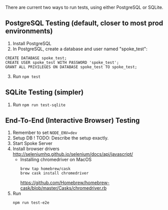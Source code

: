There are current two ways to run tests, using either PostgreSQL or SQLite.

## PostgreSQL Testing (default, closer to most prod environments)

1) Install PostgreSQL
2) In PostgreSQL, create a database and user named "spoke_test":
```
CREATE DATABASE spoke_test;
CREATE USER spoke_test WITH PASSWORD 'spoke_test';
GRANT ALL PRIVILEGES ON DATABASE spoke_test TO spoke_test;
```
3) Run `npm test`

## SQLite Testing (simpler)

1) Run `npm run test-sqlite`

## End-To-End (Interactive Browser) Testing

1. Remember to set `NODE_ENV=dev` 
1. Setup DB
    ! TODO: Describe the setup exactly.
1. Start Spoke Server
1. Install browser drivers
    http://seleniumhq.github.io/selenium/docs/api/javascript/
    * Installing chromedriver on MacOS
        ```
        brew tap homebrew/cask
        brew cask install chromedriver
        ```
        https://github.com/Homebrew/homebrew-cask/blob/master/Casks/chromedriver.rb
1. Run
    ```
    npm run test-e2e
    ```
